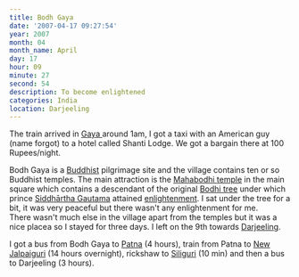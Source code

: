 ```yaml
---
title: Bodh Gaya
date: '2007-04-17 09:27:54'
year: 2007
month: 04
month_name: April
day: 17
hour: 09
minute: 27
second: 54
description: To become enlightened
categories: India
location: Darjeeling
---
```

The train arrived in [Gaya ][1]around 1am, I got a taxi with an American guy (name forgot) to a hotel called Shanti Lodge. We got a bargain there at 100 Rupees/night.  
  
Bodh Gaya is a [Buddhist][2] pilgrimage site and the village contains ten or so Buddhist temples. The main attraction is the [Mahabodhi temple][3] in the main square which contains a descendant of the original [Bodhi tree][4] under which prince [Siddhārtha Gautama][5] attained [enlightenment][6]. I sat under the tree for a bit, it was very peaceful but there wasn't any enlightenment for me.  
There wasn't much else in the village apart from the temples but it was a nice placea so I stayed for three days. I left on the 9th towards [Darjeeling][7].  
  
I got a bus from Bodh Gaya to [Patna][8] (4 hours), train from Patna to [New Jalpaiguri][9] (14 hours overnight), rickshaw to [Siliguri][10] (10 min) and then a bus to Darjeeling (3 hours).
 
 [1]: http://en.wikipedia.org/wiki/Gaya,_India
 [2]: http://en.wikipedia.org/wiki/Buddhism
 [3]: http://en.wikipedia.org/wiki/Mahabodhi_Temple
 [4]: http://en.wikipedia.org/wiki/Bodhi_tree
 [5]: http://en.wikipedia.org/wiki/Gautama_Buddha
 [6]: http://en.wikipedia.org/wiki/Bodhi
 [7]: http://en.wikipedia.org/wiki/Darjeeling
 [8]: http://en.wikipedia.org/wiki/Patna
 [9]: http://en.wikipedia.org/wiki/New_Jalpaiguri
 [10]: http://en.wikipedia.org/wiki/Siliguri

